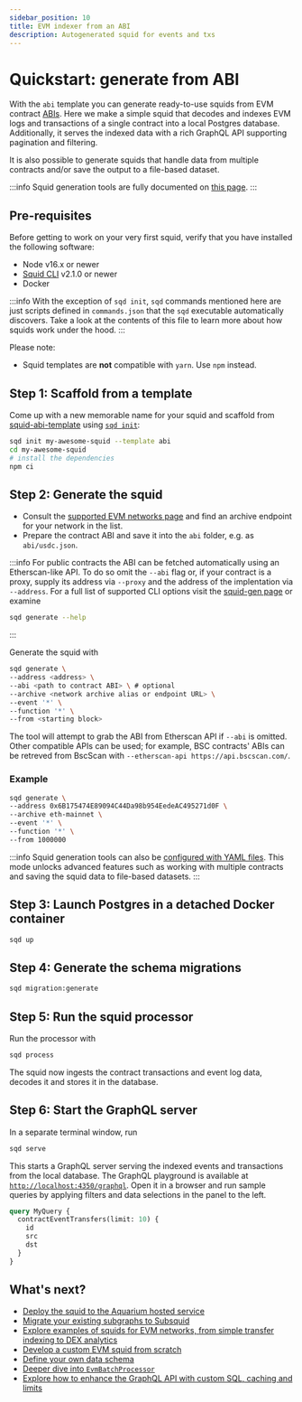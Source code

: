```yaml
---
sidebar_position: 10
title: EVM indexer from an ABI
description: Autogenerated squid for events and txs
---
```


# Quickstart: generate from ABI

With the `abi` template you can generate ready-to-use squids from EVM contract [ABIs](https://docs.soliditylang.org/en/v0.8.19/abi-spec.html). Here we make a simple squid that decodes and indexes EVM logs and transactions of a single contract into a local Postgres database. Additionally, it serves the indexed data with a rich GraphQL API supporting pagination and filtering.

It is also possible to generate squids that handle data from multiple contracts and/or save the output to a file-based dataset.

:::info
Squid generation tools are fully documented on [this page](/basics/squid-gen).
:::

## Pre-requisites

Before getting to work on your very first squid, verify that you have installed the following software: 

- Node v16.x or newer
- [Squid CLI](/squid-cli/installation) v2.1.0 or newer
- Docker

:::info
With the exception of `sqd init`, `sqd` commands mentioned here are just scripts defined in `commands.json` that the `sqd` executable automatically discovers. Take a look at the contents of this file to learn more about how squids work under the hood.
:::

Please note:
- Squid templates are **not** compatible with `yarn`. Use `npm` instead.

## Step 1: Scaffold from a template 

Come up with a new memorable name for your squid and scaffold from [squid-abi-template](https://github.com/subsquid/squid-abi-template) using [`sqd init`](/squid-cli/init):

```bash
sqd init my-awesome-squid --template abi
cd my-awesome-squid
# install the dependencies
npm ci
```

##  Step 2: Generate the squid

- Consult the [supported EVM networks page](/evm-indexing/supported-networks) and find an archive endpoint for your network in the list.
- Prepare the contract ABI and save it into the `abi` folder, e.g. as `abi/usdc.json`.

:::info
For public contracts the ABI can be fetched automatically using an Etherscan-like API. To do so omit the `--abi` flag or, if your contract is a proxy, supply its address via `--proxy` and the address of the implentation via `--address`. For a full list of supported CLI options visit the [squid-gen page](/basics/squid-gen) or examine
```sh
sqd generate --help
```
:::

Generate the squid with
```bash
sqd generate \
--address <address> \
--abi <path to contract ABI> \ # optional
--archive <network archive alias or endpoint URL> \
--event '*' \
--function '*' \
--from <starting block>
```
The tool will attempt to grab the ABI from Etherscan API if `--abi` is omitted. Other compatible APIs can be used; for example, BSC contracts' ABIs can be retreved from BscScan with `--etherscan-api https://api.bscscan.com/`.

### Example

```bash
sqd generate \
--address 0x6B175474E89094C44Da98b954EedeAC495271d0F \
--archive eth-mainnet \
--event '*' \
--function '*' \
--from 1000000
```

:::info
Squid generation tools can also be [configured with YAML files](/basics/squid-gen/). This mode unlocks advanced features such as working with multiple contracts and saving the squid data to file-based datasets.
:::

## Step 3: Launch Postgres in a detached Docker container

```bash
sqd up
```

## Step 4: Generate the schema migrations

```bash
sqd migration:generate
```

## Step 5: Run the squid processor

Run the processor with
```bash
sqd process
```

The squid now ingests the contract transactions and event log data, decodes it and stores it in the database.

## Step 6: Start the GraphQL server

In a separate terminal window, run

```bash
sqd serve
```

This starts a GraphQL server serving the indexed events and transactions from the local database. The GraphQL playground is available at [`http://localhost:4350/graphql`](http://localhost:4350/graphql). Open it in a browser and run sample queries by applying filters and data selections in the panel to the left.

```graphql
query MyQuery {
  contractEventTransfers(limit: 10) {
    id
    src
    dst
  }
}
```

## What's next?

- [Deploy the squid to the Aquarium hosted service](/deploy-squid)
- [Migrate your existing subgraphs to Subsquid](/migrate/migrate-subgraph)
- [Explore examples of squids for EVM networks, from simple transfer indexing to DEX analytics](/examples/evm)
- [Develop a custom EVM squid from scratch](/quickstart/quickstart-ethereum)
- [Define your own data schema](/basics/schema-file)
- [Deeper dive into `EvmBatchProcessor`](/evm-indexing)
- [Explore how to enhance the GraphQL API with custom SQL, caching and limits](/graphql-api)

